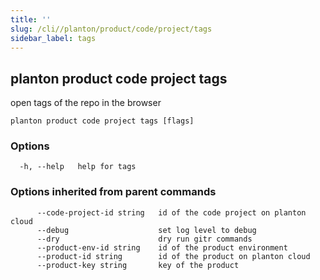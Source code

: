 ```yaml
---
title: ''
slug: /cli//planton/product/code/project/tags
sidebar_label: tags
---
```

## planton product code project tags

open tags of the repo in the browser

```
planton product code project tags [flags]
```

### Options

```
  -h, --help   help for tags
```

### Options inherited from parent commands

```
      --code-project-id string   id of the code project on planton cloud
      --debug                    set log level to debug
      --dry                      dry run gitr commands
      --product-env-id string    id of the product environment
      --product-id string        id of the product on planton cloud
      --product-key string       key of the product
```

